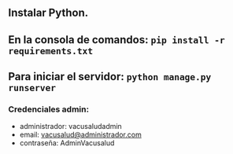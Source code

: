 ## Instalar Python.
## En la consola de comandos: `pip install -r requirements.txt`

## Para iniciar el servidor: `python manage.py runserver`
### Credenciales admin: 
- administrador: vacusaludadmin
- email: vacusalud@administrador.com
- contraseña: AdminVacusalud
